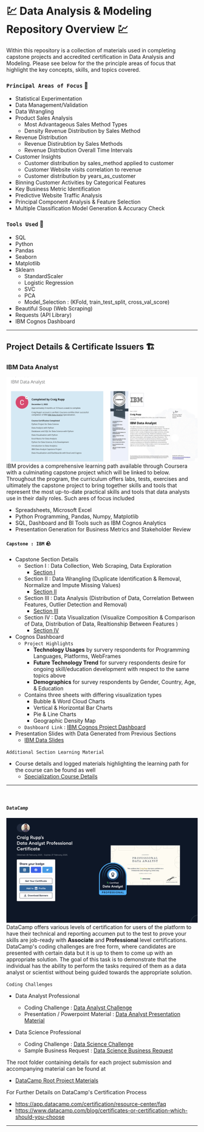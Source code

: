 # 💹 Data Analysis & Modeling Repository Overview 💹
Within this repository is a collection of materials used in completing capstone projects and accredited certification in Data Analysis and Modeling. Please see below for the the principle areas of focus that highlight the key concepts, skills, and topics covered.


### `Principal Areas of Focus` 🔦
* Statistical Experimentation
* Data Management/Validation
* Data Wrangling
* Product Sales Analysis
  * Most Advantageous Sales Method Types
  * Density Revenue Distribution by Sales Method
* Revenue Distribution
  - Revenue Distirubtion by Sales Methods
  - Revenue Distribution Overall Time Intervals
* Customer Insights
  - Customer distribution by sales_method applied to customer
  - Customer Website visits correlation to revenue
  - Customer distribution by years_as_customer
* Binning Customer Activities by Categorical Features
* Key Business Metric Identification
* Predictive Website Traffic Analysis
* Principal Component Analysis & Feature Selection
* Multiple Classification Model Generation & Accuracy Check



### `Tools Used` 🧰
* SQL
* Python
* Pandas
* Seaborn
* Matplotlib
* Sklearn
  - StandardScaler
  - Logistic Regression
  - SVC
  - PCA
  - Model_Selection : (KFold, train_test_split, cross_val_score)
* Beautiful Soup (Web Scraping)
* Requests (API Library)
* IBM Cognos Dashboard

---



## **Project Details & Certificate Issuers** :building_construction:

### **IBM Data Analyst** 
![DAnalyst Cert](images/ibm_preview.png)
IBM provides a comprehensive learning path available through Coursera with a culminating capstone project which will be linked to below. Throughout the program, the curriculum offers labs, tests, exercises and ultimately the capstone project to bring together skills and tools that represent the most up-to-date practical skills and tools that data analysts use in their daily roles. Such ares of focus included
* Spreadsheets, Microsoft Excel
* Python Programming, Pandas, Numpy, Matplotlib
* SQL, Dashboard and BI Tools such as IBM Cognos Analytics
* Presentation Generation for Business Metrics and Stakeholder Review


#### `Capstone : IBM` 🪨
* Capstone Section Details
  - Section I : Data Collection, Web Scraping, Data Exploration
    - [Section I ](/IBM_DataAnalysis_Capstone/SectionI)
  - Section II : Data Wrangling (Duplicate Identification & Removal, Normalize and Impute Missing Values)
    - [Section II ](/IBM_DataAnalysis_Capstone/Section_II)
  - Section III : Data Analysis (Distribution of Data, Correlation Between Features, Outlier Detection and Removal)
    - [Section III ](/IBM_DataAnalysis_Capstone/Section_III)
  - Section IV : Data Visualization (Visualize Composition & Comparison of Data, Distribution of Data, Realtionship Between Features )
    - [Section IV ](/IBM_DataAnalysis_Capstone/SectionIV)
* Cognos Dashboard 
  - `Project Highlights`
    * **Technology Usages** by survery respondents for Programming Languages, Platforms, WebFrames
    *  **Future Technology Trend** for survery respondents desire for ongoing skill/education development with respect to the same topics above
    * **Demographics** for survey respondents by Gender, Country, Age, & Education
  - Contains three sheets with differing visualization types
    - Bubble & Word Cloud Charts
    - Vertical & Horizontal Bar Charts
    - Pie & Line Charts
    - Geographic Density Map
  - `Dashboard Link` : [IBM Cognos Project Dashboard](https://dataplatform.cloud.ibm.com/dashboards/61d7561d-fb2d-4820-acd8-f05119dffc19/view/7c18ea2c0f9539e976d3b1e407cc2d502930215ae7bbd20ad6847b490f607097f06b1092c82f1e0fd2430665f6ee125ec0)
* Presentation Slides with Data Generated from Previous Sections
  - [IBM Data Slides](/IBM_DataAnalysis_Capstone/Capston_Presentation_Slides.pdf)

`Additional Section Learning Material`
* Course details and logged materials highlighting the learning path for the course can be found as well 
  - [Specialization Course Details](https://github.com/craigtrupp/Online_Data_Python/tree/main/Coursera/DataAnalyst_Cert)

---

<br>

#### `DataCamp`
![Dcamp](images/dcamp_preview.png)
DataCamp offers various levels of certification for users of the platform to have their technical and reporting accumen put to the test to prove your skills are job-ready with **Associate** and **Professional** level certifications.  DataCamp's coding challenges are free form, where candidates are presented with certain data but it is up to them to come up with an appropriate solution. The goal of this task is to demonstrate that the individual has the ability to perform the tasks required of them as a data analyst or scientist without being guided towards the appropriate solution.

`Coding Challenges`
* Data Analyst Professional
  - Coding Challenge : [Data Analyst Challenge](/DataCamp_Certificate_Projects/DataAnalysis_Items/DAnalyst_Professional_ProductSales.ipynb)
  - Presentation / Powerpoint Material : [Data Analyst Presentation Material](/DataCamp_Certificate_Projects/DataAnalysis_Items/Pens%20&%20Printers&20Customer%20Sales%20Analysis.pdf)


* Data Science Professional
  - Coding Challenge : [Data Science Challenge](DataCamp_Certificate_Projects/DataScience_Items/Recipe_Classifier_DScienceProfessionalProject.ipynb)
  - Sample Business Request : [Data Science Business Request](/DataCamp_Certificate_Projects/DataScience_Items/RecipeClassifier_BusinessRequest.pdf)


The root folder containing details for each project submission and accompanying material can be found at 
  - [DataCamp Root Project Materials](/DataCamp_Certificate_Projects)

For Further Details on DataCamp's Certification Process
* https://app.datacamp.com/certification/resource-center/faq
* https://www.datacamp.com/blog/certificates-or-certification-which-should-you-choose

---





